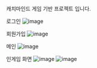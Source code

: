 캐치마인드 게임 기반 프로젝트 입니다.

로그인
![image](https://github.com/gyeongjunGitHub/web-game/assets/147642843/a6178be4-53ed-4544-95e2-16979adc9793)

회원가입
![image](https://github.com/gyeongjunGitHub/web-game/assets/147642843/e0b5bf20-5835-4511-b2f2-e67e8d7efe05)

메인
![image](https://github.com/gyeongjunGitHub/web-game/assets/147642843/224b97ab-05ff-4e27-a03a-44fbfe1e3c0b)

인게임 화면
![image](https://github.com/gyeongjunGitHub/web-game/assets/147642843/31b0941c-d194-4256-a54b-eeb406a7fea1)
![image](https://github.com/gyeongjunGitHub/web-game/assets/147642843/64d52593-fb1d-4407-8c06-fc05fc5127f0)
